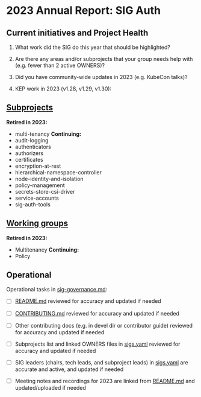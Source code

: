 # 2023 Annual Report: SIG Auth

## Current initiatives and Project Health

1. What work did the SIG do this year that should be highlighted?

<!--
   Some example items that might be worth highlighting:
   - Major KEP advancement
   - Important initiatives that aren't tracked via KEPs
   - Paying down significant tech debt
   - Governance and leadership changes
-->

2. Are there any areas and/or subprojects that your group needs help with (e.g. fewer than 2 active OWNERS)?


3. Did you have community-wide updates in 2023 (e.g. KubeCon talks)?

<!--
  Examples include links to email, slides, or recordings.
-->

4. KEP work in 2023 (v1.28, v1.29, v1.30):
<!--
   TODO: Uncomment the following auto-generated list of KEPs, once reviewed & updated for correction.

   Note: This list is generated from the KEP metadata in kubernetes/enhancements repository.
      If you find any discrepancy in the generated list here, please check the KEP metadata.
      Please raise an issue in kubernetes/community, if the KEP metadata is correct but the generated list is incorrect.
-->

<!-- 

  - Beta
    - [3221 - Structured Authorization Configuration](https://github.com/kubernetes/enhancements/tree/master/keps/sig-auth/3221-structured-authorization-configuration) - v1.30
    - [3257 - Cluster Trust Bundles](https://github.com/kubernetes/enhancements/tree/master/keps/sig-auth/3257-cluster-trust-bundles) - v1.30
    - [3331 - Structured authentication config](https://github.com/kubernetes/enhancements/tree/master/keps/sig-auth/3331-structured-authentication-configuration) - v1.30
    - [3926 - Handling undecryptable resources](https://github.com/kubernetes/enhancements/tree/master/keps/sig-auth/3926-handling-undecryptable-resources) - v1.30
    - [4193 - bound service account token improvements](https://github.com/kubernetes/enhancements/tree/master/keps/sig-auth/4193-bound-service-account-token-improvements) - v1.30

  - Stable
    - [2799 - Reduction of Secret-based Service Account Tokens](https://github.com/kubernetes/enhancements/tree/master/keps/sig-auth/2799-reduction-of-secret-based-service-account-token) - v1.30
    - [3299 - KMS v2 Improvements](https://github.com/kubernetes/enhancements/tree/master/keps/sig-auth/3299-kms-v2-improvements) - v1.29
    - [3325 - Review attibutes of a current user](https://github.com/kubernetes/enhancements/tree/master/keps/sig-auth/3325-self-subject-attributes-review-api) - v1.28 -->

## [Subprojects](https://git.k8s.io/community/sig-auth#subprojects)


**Retired in 2023:**
  - multi-tenancy
**Continuing:**
  - audit-logging
  - authenticators
  - authorizers
  - certificates
  - encryption-at-rest
  - hierarchical-namespace-controller
  - node-identity-and-isolation
  - policy-management
  - secrets-store-csi-driver
  - service-accounts
  - sig-auth-tools

## [Working groups](https://git.k8s.io/community/sig-auth#working-groups)

**Retired in 2023:**
 - Multitenancy
**Continuing:**
 - Policy

## Operational

Operational tasks in [sig-governance.md]:
- [ ] [README.md] reviewed for accuracy and updated if needed
- [ ] [CONTRIBUTING.md] reviewed for accuracy and updated if needed
- [ ] Other contributing docs (e.g. in devel dir or contributor guide) reviewed for accuracy and updated if needed
- [ ] Subprojects list and linked OWNERS files in [sigs.yaml] reviewed for accuracy and updated if needed
- [ ] SIG leaders (chairs, tech leads, and subproject leads) in [sigs.yaml] are accurate and active, and updated if needed
- [ ] Meeting notes and recordings for 2023 are linked from [README.md] and updated/uploaded if needed


[CONTRIBUTING.md]: https://git.k8s.io/community/sig-auth/CONTRIBUTING.md
[sig-governance.md]: https://git.k8s.io/community/committee-steering/governance/sig-governance.md
[README.md]: https://git.k8s.io/community/sig-auth/README.md
[sigs.yaml]: https://git.k8s.io/community/sigs.yaml
[devel]: https://git.k8s.io/community/contributors/devel/README.md
